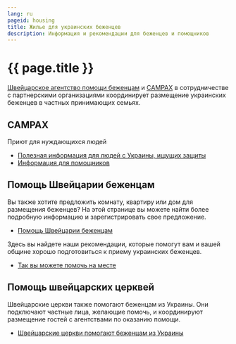 ```yaml
---
lang: ru
pageid: housing
title: Жилье для украинских беженцев
description: Информация и рекомендации для беженцев и помощников
---
```

# {{ page.title }}


[Швейцарское агентство помощи беженцам](https://www.fluechtlingshilfe.ch/aktiv-werden/fuer-ukrainische-gefluechtete) и [CAMPAX](https://campax.org)
в сотрудничестве с партнерскими организациями координирует размещение украинских беженцев в частных принимающих семьях. 


## CAMPAX
Приют для нуждающихся людей

- [Полезная информация для людей с Украины, ищущих защиты](https://campax.org/infos-fuer-ukraine-fluechtende/)
- [Информация для помощников](https://campax.org/standwithukraine-infos-fur-helfende/)


## Помощь Швейцарии беженцам
Вы также хотите предложить комнату, квартиру или дом для размещения беженцев? На этой странице вы можете найти более подробную информацию и зарегистрировать свое предложение.

- [Помощь Швейцарии беженцам](https://www.fluechtlingshilfe.ch/aktiv-werden/fuer-ukrainische-gefluechtete)

Здесь вы найдете наши рекомендации, которые помогут вам и вашей общине хорошо подготовиться к приему украинских беженцев.

- [Так вы можете помочь на месте](https://www.fluechtlingshilfe.ch/aktiv-werden/fuer-ukrainische-gefluechtete/so-koennen-sie-lokal-helfen)


## Помощь швейцарских церквей
Швейцарские церкви также помогают беженцам из Украины.
Они подключают частные лица, желающие помочь, и координируют размещение гостей с агентствами по оказанию помощи.

- [Швейцарские церкви помогают беженцам из Украины](https://kirchen-helfen.ch)
